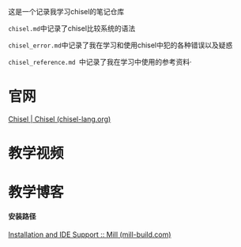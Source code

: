 这是一个记录我学习chisel的笔记仓库

`chisel.md`中记录了chisel比较系统的语法

`chisel_error.md`中记录了我在学习和使用chisel中犯的各种错误以及疑惑

`chisel_reference.md `中记录了我在学习中使用的参考资料·

# 官网

[Chisel | Chisel (chisel-lang.org)](https://www.chisel-lang.org/)



# 教学视频

# 教学博客

#### 安装路径

[Installation and IDE Support :: Mill (mill-build.com)](https://mill-build.com/mill/Installation_IDE_Support.html#_wsl_msys2_cycgin_git_bash)
